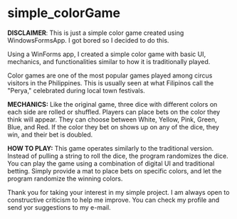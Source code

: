 # simple_colorGame
**DISCLAIMER**: This is just a simple color game created using WindowsFormsApp. I got bored so I decided to do this.

Using a WinForms app, I created a simple color game with basic UI, mechanics, and functionalities similar to how it is traditionally played.

Color games are one of the most popular games played among circus visitors in the Philippines. This is usually seen at what Filipinos call the "Perya," celebrated during local town festivals.

**MECHANICS:**
Like the original game, three dice with different colors on each side are rolled or shuffled. Players can place bets on the color they think will appear. They can choose between White, Yellow, Pink, Green, Blue, and Red. If the color they bet on shows up on any of the dice, they win, and their bet is doubled.

**HOW TO PLAY:**
This game operates similarly to the traditional version. Instead of pulling a string to roll the dice, the program randomizes the dice. You can play the game using a combination of digital UI and traditional betting. Simply provide a mat to place bets on specific colors, and let the program randomize the winning colors.

Thank you for taking your interest in my simple project. I am always open to constructive criticism to help me improve. You can check my profile and send yor suggestions to my e-mail.
